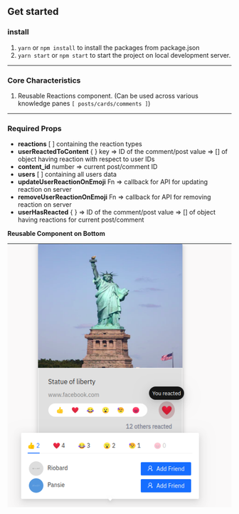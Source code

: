 ## Get started

### install
1. `yarn` or `npm install` to install the packages from package.json
2. `yarn start` or `npm start` to start the project on local development server.

***

### Core Characteristics
1. Reusable Reactions component. (Can be used across various knowledge panes `[ posts/cards/comments ]`)

***

### Required Props
- **reactions** [ ] containing the reaction types
- **userReactedToContent** { } key => ID of the comment/post value => [] of object having reaction with respect to user IDs
- **content_id** number => current post/comment ID
- **users** [ ] containing all users data
- **updateUserReactionOnEmoji** Fn => callback for API for updating reaction on server
- **removeUserReactionOnEmoji** Fn => callback for API for removing reaction on server
- **userHasReacted** { } => ID of the comment/post value => [] of object having reactions for current post/comment

__Reusable Component on Bottom__

![Screenshot](Reaction.png)